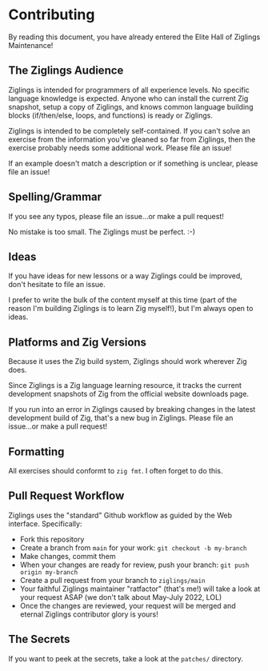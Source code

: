 # Contributing

By reading this document, you have already entered the Elite Hall
of Ziglings Maintenance!


## The Ziglings Audience

Ziglings is intended for programmers of all experience levels. No
specific language knowledge is expected. Anyone who can install
the current Zig snapshot, setup a copy of Ziglings, and knows
common language building blocks (if/then/else, loops, and
functions) is ready or Ziglings.

Ziglings is intended to be completely self-contained. If you
can't solve an exercise from the information you've gleaned so
far from Ziglings, then the exercise probably needs some
additional work. Please file an issue!

If an example doesn't match a description or if something is
unclear, please file an issue!


## Spelling/Grammar

If you see any typos, please file an issue...or make a pull
request!

No mistake is too small. The Ziglings must be perfect. :-)


## Ideas

If you have ideas for new lessons or a way Ziglings could be
improved, don't hesitate to file an issue.

I prefer to write the bulk of the content myself at this time
(part of the reason I'm building Ziglings is to learn Zig
myself!), but I'm always open to ideas.


## Platforms and Zig Versions

Because it uses the Zig build system, Ziglings should work
wherever Zig does.

Since Ziglings is a Zig language learning resource, it tracks the
current development snapshots of Zig from the official website
downloads page.

If you run into an error in Ziglings caused by breaking changes
in the latest development build of Zig, that's a new bug in
Ziglings.  Please file an issue...or make a pull request!


## Formatting

All exercises should conformt to `zig fmt`. I often forget to do
this.


## Pull Request Workflow

Ziglings uses the "standard" Github workflow as guided by the Web
interface.  Specifically:

* Fork this repository
* Create a branch from `main` for your work:
      `git checkout -b my-branch`
* Make changes, commit them
* When your changes are ready for review, push your branch:
      `git push origin my-branch`
* Create a pull request from your branch to `ziglings/main`
* Your faithful Ziglings maintainer "ratfactor" (that's me!) will
  take a look at your request ASAP (we don't talk about May-July
  2022, LOL)
* Once the changes are reviewed, your request will be merged and
  eternal Ziglings contributor glory is yours!


## The Secrets

If you want to peek at the secrets, take a look at the `patches/`
directory.
